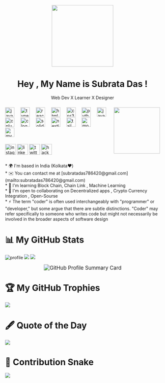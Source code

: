 <div align="center">
  <img height="200" src="https://media.licdn.com/dms/image/v2/D5616AQGPAXfs21icyg/profile-displaybackgroundimage-shrink_350_1400/profile-displaybackgroundimage-shrink_350_1400/0/1731678519907?e=1740614400&v=beta&t=Ucu27A6z3_5_4YcPkcpajWOFG1X5SjsosEh9zAMTpN0"  />
</div>

<h1 align="center">Hey , My Name is Subrata Das !</h1>

<p align="center">Web Dev X Learner X Designer</p>

###

###

<img align="right" height="150" src="https://i.giphy.com/media/v1.Y2lkPTc5MGI3NjExcnM4ODFuaHM5eWJ6c3I0czRsangzZm9jNTh0bngzemMxNTAzNDZ3YSZlcD12MV9pbnRlcm5hbF9naWZfYnlfaWQmY3Q9Zw/3LKQGIc48tdE5uyZlU/giphy.gif"  />

###

<div align="left">
  <img src="https://cdn.jsdelivr.net/gh/devicons/devicon/icons/javascript/javascript-original.svg" height="30" alt="javascript logo"  />
  <img width="12" />
  <img src="https://cdn.jsdelivr.net/gh/devicons/devicon/icons/typescript/typescript-original.svg" height="30" alt="typescript logo"  />
  <img width="12" />
  <img src="https://cdn.jsdelivr.net/gh/devicons/devicon/icons/react/react-original.svg" height="30" alt="react logo"  />
  <img width="12" />
  <img src="https://cdn.jsdelivr.net/gh/devicons/devicon/icons/html5/html5-original.svg" height="30" alt="html5 logo"  />
  <img width="12" />
  <img src="https://cdn.jsdelivr.net/gh/devicons/devicon/icons/css3/css3-original.svg" height="30" alt="css3 logo"  />
  <img width="12" />
  <img src="https://cdn.jsdelivr.net/gh/devicons/devicon/icons/python/python-original.svg" height="30" alt="python logo"  />
  <img width="12" />
  <img src="https://cdn.jsdelivr.net/gh/devicons/devicon/icons/java/java-original.svg" height="30" alt="java logo"  />
  <img width="12" />
  <img src="https://cdn.jsdelivr.net/gh/devicons/devicon/icons/cplusplus/cplusplus-original.svg" height="30" alt="cplusplus logo"  />
  <img width="12" />
  <img src="https://cdn.jsdelivr.net/gh/devicons/devicon/icons/c/c-original.svg" height="30" alt="c logo"  />
  <img width="12" />
  <img src="https://cdn.jsdelivr.net/gh/devicons/devicon/icons/solidity/solidity-original.svg" height="30" alt="solidity logo"  />
  <img width="12" />
  <img src="https://cdn.jsdelivr.net/gh/devicons/devicon/icons/nextjs/nextjs-original.svg" height="30" alt="nextjs logo"  />
  <img width="12" />
  <img src="https://cdn.jsdelivr.net/gh/devicons/devicon/icons/tailwindcss/tailwindcss-original-wordmark.svg" height="30" alt="tailwindcss logo"  />
  <img width="12" />
  <img src="https://cdn.jsdelivr.net/gh/devicons/devicon/icons/mongodb/mongodb-original.svg" height="30" alt="mongodb logo"  />
  <img width="12" />
  <br>
  <img src="https://cdn.jsdelivr.net/gh/devicons/devicon/icons/mysql/mysql-original.svg" height="30" alt="mysql logo"  />
</div>

###

<div align="left">
  <img src="https://img.shields.io/static/v1?message=Instagram&logo=instagram&label=&color=E4405F&logoColor=white&labelColor=&style=for-the-badge" height="35" alt="instagram logo"  />
  <img src="https://img.shields.io/static/v1?message=LinkedIn&logo=linkedin&label=&color=0077B5&logoColor=white&labelColor=&style=for-the-badge" height="35" alt="linkedin logo"  />
  <img src="https://img.shields.io/static/v1?message=Twitter&logo=twitter&label=&color=1DA1F2&logoColor=white&labelColor=&style=for-the-badge" height="35" alt="twitter logo"  />
  <img src="https://img.shields.io/static/v1?message=HackerRank&logo=hackerrank&label=&color=2EC866&logoColor=white&labelColor=&style=for-the-badge" height="35" alt="hackerrank logo"  />
</div>

###

<p align="left">* 🌍  I'm based in India (Kolkata❤️)<br>* ✉️  You can contact me at [subratadas786420@gmail.com](mailto:subratadas786420@gmail.com)<br>* 🧠  I'm learning Block Chain, Chain Link , Machine Learning<br>* 🤝  I'm open to collaborating on Decentralized apps , Crypto Currency Integration , Open-Sourse<br>* ⚡  The term "coder" is often used interchangeably with "programmer" or "developer," but some argue that there are subtle distinctions. "Coder" may refer specifically to someone who writes code but might not necessarily be involved in the broader aspects of software design</p>

###

<p align="left"></p>

# 📊 My GitHub Stats
![](https://github-stats-alpha.vercel.app/api?username=subratadasGit&cc=141321&tc=A9FEF7&ic=F8D847&bc=fff "profile")
![](https://github-readme-stats.vercel.app/api?username=subratadasGit&show_icons=true&theme=radical)
![](https://github-readme-streak-stats.herokuapp.com/?user=subratadasGit&theme=radical&hide_border=false)
<div style="text-align: center;">
  <img 
    src="http://github-profile-summary-cards.vercel.app/api/cards/profile-details?username=subratadasGit&theme=radical" 
    alt="GitHub Profile Summary Card" 
    style="transform: scale(1.2); transform-origin: top center; display: inline-block;"
  />
</div>



# :trophy: My GitHub Trophies
![](https://github-profile-trophy.vercel.app/?username=subratadasGit&theme=radical&no-frame=false&no-bg=true&margin-w=5)

# :fountain_pen: Quote of the Day
![](https://quotes-github-readme.vercel.app/api?type=horizontal&theme=tokyonight)
# :snake: Contribution Snake
![](https://res.cloudinary.com/dmbxx03vp/image/upload/v1728586780/github-user-contribution_sdje0m.svg)
###
